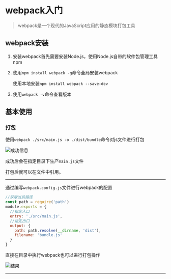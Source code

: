 # webpack入门

> webpack是一个现代的JavaScript应用的静态模块打包工具

## webpack安装

1. 安装webpack首先需要安装Node.js，使用Node.js自带的软件包管理工具npm

2. 使用`npm install webpack -g`命令全局安装webpack

   使用本地安装`npm install webpack --save-dev`

3. 使用`webpack -v`命令查看版本

## 基本使用

### 打包

使用`webpack ./src/main.js -o ./dist/bundle`命令对js文件进行打包

![成功信息](https://study-1259382847.cos.ap-chongqing.myqcloud.com/picbed/20201227011940.png)

成功后会在指定目录下生产`main.js`文件

打包后就可以在文件中引用。

---

通过编写`webpack.config.js`文件进行webpack的配置

```javascript
//获取当前路径
const path = require('path')
module.exports = {
  //指定入口
  entry: './src/main.js',
  //指定出口
  output: {
    path: path.resolve(__dirname, 'dist'),
    filename: 'bundle.js'
  }
}
```

直接在目录中执行webpack也可以进行打包操作

![结果](https://study-1259382847.cos.ap-chongqing.myqcloud.com/picbed/20201227013557.png)

---

